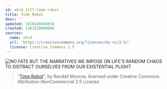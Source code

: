 ```yaml
---
id: xkcd.1177-time-robot
title: Time Robot
desc: ''
updated: 1616186984654
created: 1361520000000
sources:
  name: xkcd
  url: 'https://creativecommons.org/licenses/by-nc/2.5/'
  license: Creative Commons 2.5
---
```

![NO FATE BUT THE NARRATIVES WE IMPOSE ON LIFE'S RANDOM CHAOS TO DISTRACT OURSELVES FROM OUR EXISTENTIAL PLIGHT](https://imgs.xkcd.com/comics/time_robot.png)
> "[Time Robot](https://xkcd.com/1177/)", by Randall Munroe, licensed under Creative Commons Attribution-NonCommercial 2.5 License
